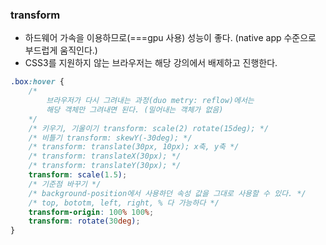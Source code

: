 ### transform

-   하드웨어 가속을 이용하므로(===gpu 사용) 성능이 좋다. (native app 수준으로 부드럽게 움직인다.)
-   CSS3를 지원하지 않는 브라우저는 해당 강의에서 배제하고 진행한다.

```css
.box:hover {
    /* 
        브라우저가 다시 그려내는 과정(duo metry: reflow)에서는
        해당 객체만 그려내면 된다. (밀어내는 객체가 없음)
    */
    /* 키우기, 기울이기 transform: scale(2) rotate(15deg); */
    /* 비틀기 transform: skewY(-30deg); */
    /* transform: translate(30px, 10px); x축, y축 */
    /* transform: translateX(30px); */
    /* transform: translateY(30px); */
    transform: scale(1.5);
    /* 기준점 바꾸기 */
    /* background-position에서 사용하던 속성 값을 그대로 사용할 수 있다. */
    /* top, bototm, left, right, % 다 가능하다 */
    transform-origin: 100% 100%;
    transform: rotate(30deg);
}
```
